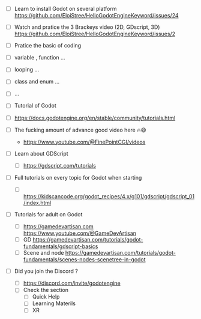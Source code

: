 

- [ ] Learn to install Godot on several platform https://github.com/EloiStree/HelloGodotEngineKeyword/issues/24
- [ ]  Watch and pratice the 3 Brackeys video (2D, GDscript, 3D) https://github.com/EloiStree/HelloGodotEngineKeyword/issues/2
- [ ]  Pratice the basic of coding
  - [ ]  variable , function ...
  - [ ] looping ...
  - [ ] class and enum ...
  - [ ] ... 



- [ ]  Tutorial of Godot
  - [ ]  https://docs.godotengine.org/en/stable/community/tutorials.html
  - [ ] The fucking amount of advance good video here 🔥😅
    - https://www.youtube.com/@FinePointCGI/videos
  - [ ] Learn about GDScript
    - [ ] https://gdscript.com/tutorials
  - [ ] Full tutorials on every topic for Godot when starting
    - [ ] https://kidscancode.org/godot_recipes/4.x/g101/gdscript/gdscript_01/index.html
  - [ ] Tutorials for adult on Godot
    - [ ]  https://gamedevartisan.com https://www.youtube.com/@GameDevArtisan
    - [ ]  GD https://gamedevartisan.com/tutorials/godot-fundamentals/gdscript-basics
    - [ ]  Scene and node https://gamedevartisan.com/tutorials/godot-fundamentals/scenes-nodes-scenetree-in-godot 

- [ ] Did you join the Discord ?
  - [ ] https://discord.com/invite/godotengine
  - [ ] Check the section
    - [ ] Quick Help 
    - [ ] Learning Materils
    - [ ] XR
